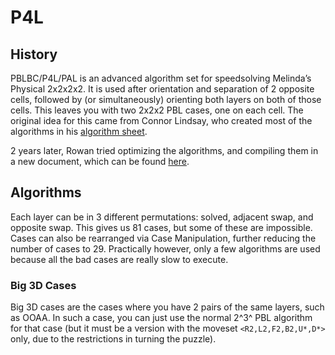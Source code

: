 # P4L

## History

PBLBC/P4L/PAL is an advanced algorithm set for speedsolving Melinda’s Physical 2x2x2x2. It is used after orientation and separation of 2 opposite cells, followed by (or simultaneously) orienting both layers on both of those cells. This leaves you with two 2x2x2 PBL cases, one on each cell. The original idea for this came from Connor Lindsay, who created most of the algorithms in his [algorithm sheet](https://12070019537911455222.googlegroups.com/attach/161f36cf43a69/2x2x2x2%20Algortithm%20Sheet.pdf?part=0.1&view=1&vt=ANaJVrGw6i3FB09hTT_j1I-MrwlEO06HD4aNgAMeVX9dhKhuSAwlgi86dUTi35_aIYhKNcy2kDcCHsOiajFmrosVdlso2N6w7DZeADzufEf001q0wFc9hnw).

2 years later, Rowan tried optimizing the algorithms, and compiling them in a new document, which can be found [here](https://docs.google.com/document/d/12CriaqJ1dYtAMpeY3c0dyLSCG9j37DEPKRWr4cl5i9U/edit?usp=sharing).

## Algorithms
Each layer can be in 3 different permutations: solved, adjacent swap, and opposite swap. This gives us 81 cases, but some of these are impossible. Cases can also be rearranged via Case Manipulation, further reducing the number of cases to 29. Practically however, only a few algorithms are used because all the bad cases are really slow to execute.

### Big 3D Cases
Big 3D cases are the cases where you have 2 pairs of the same layers, such as OOAA. In such a case, you can just use the normal 2^3^ PBL algorithm for that case (but it must be a version with the moveset `<R2,L2,F2,B2,U*,D*>` only, due to the restrictions in turning the puzzle).

